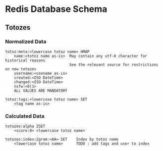 # Redis Database Schema

## Totozes

### Normalized Data

    totoz:meta:<lowercase totoz name> HMAP
        name:<totoz name as-is>  May contain any utf-8 character for historical reasons
                                 See the relevant source for restrictions on new totozes
        username:<usename as-is>
        created:<ISO DateTime>
        changed:<ISO DateTime>
        nsfw:<0|1>
        ALL VALUES ARE MANDATORY
    
    totoz:tags:<lowercase totoz name> SET
        <tag name as-is>

### Calculated Data

    totozes:alpha ZSET
        <score:0> <lowercase totoz name>
    
    totozes:index:2gram:<AA> SET    Index by totoz name
        <lowercase totoz name>      TODO : add tags and user to index